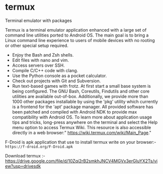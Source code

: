 # termux
Terminal emulator with packages

 Termux is a terminal emulator application enhanced with a large set of command line utilities ported to Android OS. The main goal is to bring a Linux command line experience to users of mobile devices with no rooting or other special setup required.
 
 * Enjoy the Bash and Zsh shells.
 * Edit files with nano and vim.
 * Access servers over SSH. 
 * Compile C/C++ code with clang.
 * Use the Python console as a pocket calculator. 
 * Check out projects with Git and Subversion.
 * Run text-based games with frotz.  At first start a small base system is being configured. The GNU Bash, Coreutils, Findutils and other core utilities are available out-of-box. Additionally, we provide more than 1000 other packages installable by using the 'pkg' utility which currently is a frontend for the 'apt' package manager. All provided software has been patched and compiled with Android NDK to provide max compatibility with Android OS.  To learn more about application usage tips and tricks, long-press anywhere on the terminal and select the Help menu option to access Termux Wiki. This resource is also accessible directly in a web browser:" https://wiki.termux.com/wiki/Main_Page."


F-Droid is apk application that use to install termux write on your browser:- `https://f-droid.org/F-Droid.apk`



Download termux :- https://drive.google.com/file/d/10Zqi2rB2smkhJNCV4MGVx3erGIuYX2Ts/view?usp=drivesdk
